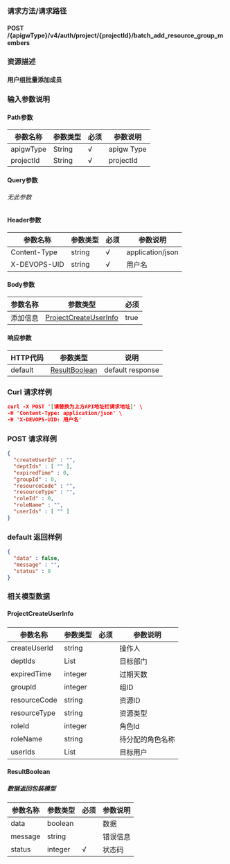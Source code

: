 ### 请求方法/请求路径
#### POST /{apigwType}/v4/auth/project/{projectId}/batch_add_resource_group_members
### 资源描述
#### 用户组批量添加成员
### 输入参数说明
#### Path参数

| 参数名称      | 参数类型   | 必须  | 参数说明       |
| --------- | ------ | --- | ---------- |
| apigwType | String | √   | apigw Type |
| projectId | String | √   | projectId  |

#### Query参数
###### 无此参数
#### Header参数

| 参数名称         | 参数类型   | 必须  | 参数说明             |
| ------------ | ------ | --- | ---------------- |
| Content-Type | string | √   | application/json |
| X-DEVOPS-UID | string | √   | 用户名              |

#### Body参数

| 参数名称 | 参数类型                                            | 必须   |
| ---- | ----------------------------------------------- | ---- |
| 添加信息 | [ProjectCreateUserInfo](#ProjectCreateUserInfo) | true |

#### 响应参数

| HTTP代码  | 参数类型                            | 说明               |
| ------- | ------------------------------- | ---------------- |
| default | [ResultBoolean](#ResultBoolean) | default response |

### Curl 请求样例

```Json
curl -X POST '[请替换为上方API地址栏请求地址]' \
-H 'Content-Type: application/json' \
-H 'X-DEVOPS-UID: 用户名' 
```

### POST 请求样例

```Json
{
  "createUserId" : "",
  "deptIds" : [ "" ],
  "expiredTime" : 0,
  "groupId" : 0,
  "resourceCode" : "",
  "resourceType" : "",
  "roleId" : 0,
  "roleName" : "",
  "userIds" : [ "" ]
}
```

### default 返回样例

```Json
{
  "data" : false,
  "message" : "",
  "status" : 0
}
```

### 相关模型数据
#### ProjectCreateUserInfo
##### 

| 参数名称         | 参数类型         | 必须  | 参数说明     |
| ------------ | ------------ | --- | -------- |
| createUserId | string       |     | 操作人      |
| deptIds      | List<string> |     | 目标部门     |
| expiredTime  | integer      |     | 过期天数     |
| groupId      | integer      |     | 组ID      |
| resourceCode | string       |     | 资源ID     |
| resourceType | string       |     | 资源类型     |
| roleId       | integer      |     | 角色Id     |
| roleName     | string       |     | 待分配的角色名称 |
| userIds      | List<string> |     | 目标用户     |

#### ResultBoolean
##### 数据返回包装模型

| 参数名称    | 参数类型    | 必须  | 参数说明 |
| ------- | ------- | --- | ---- |
| data    | boolean |     | 数据   |
| message | string  |     | 错误信息 |
| status  | integer | √   | 状态码  |

 
